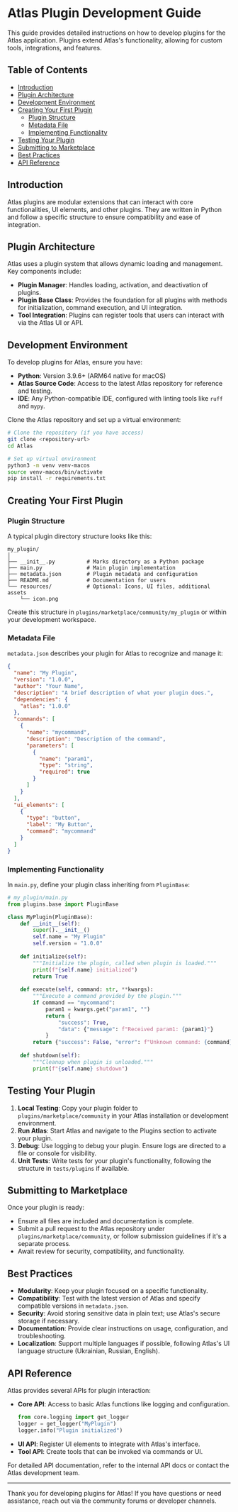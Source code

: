# Atlas Plugin Development Guide

This guide provides detailed instructions on how to develop plugins for the Atlas application. Plugins extend Atlas's functionality, allowing for custom tools, integrations, and features.

## Table of Contents
- [Introduction](#introduction)
- [Plugin Architecture](#plugin-architecture)
- [Development Environment](#development-environment)
- [Creating Your First Plugin](#creating-your-first-plugin)
  - [Plugin Structure](#plugin-structure)
  - [Metadata File](#metadata-file)
  - [Implementing Functionality](#implementing-functionality)
- [Testing Your Plugin](#testing-your-plugin)
- [Submitting to Marketplace](#submitting-to-marketplace)
- [Best Practices](#best-practices)
- [API Reference](#api-reference)

## Introduction

Atlas plugins are modular extensions that can interact with core functionalities, UI elements, and other plugins. They are written in Python and follow a specific structure to ensure compatibility and ease of integration.

## Plugin Architecture

Atlas uses a plugin system that allows dynamic loading and management. Key components include:
- **Plugin Manager**: Handles loading, activation, and deactivation of plugins.
- **Plugin Base Class**: Provides the foundation for all plugins with methods for initialization, command execution, and UI integration.
- **Tool Integration**: Plugins can register tools that users can interact with via the Atlas UI or API.

## Development Environment

To develop plugins for Atlas, ensure you have:
- **Python**: Version 3.9.6+ (ARM64 native for macOS)
- **Atlas Source Code**: Access to the latest Atlas repository for reference and testing.
- **IDE**: Any Python-compatible IDE, configured with linting tools like `ruff` and `mypy`.

Clone the Atlas repository and set up a virtual environment:
```bash
# Clone the repository (if you have access)
git clone <repository-url>
cd Atlas

# Set up virtual environment
python3 -m venv venv-macos
source venv-macos/bin/activate
pip install -r requirements.txt
```

## Creating Your First Plugin

### Plugin Structure

A typical plugin directory structure looks like this:
```
my_plugin/
│
├── __init__.py          # Marks directory as a Python package
├── main.py              # Main plugin implementation
├── metadata.json        # Plugin metadata and configuration
├── README.md            # Documentation for users
└── resources/           # Optional: Icons, UI files, additional assets
    └── icon.png
```

Create this structure in `plugins/marketplace/community/my_plugin` or within your development workspace.

### Metadata File

`metadata.json` describes your plugin for Atlas to recognize and manage it:
```json
{
  "name": "My Plugin",
  "version": "1.0.0",
  "author": "Your Name",
  "description": "A brief description of what your plugin does.",
  "dependencies": {
    "atlas": "1.0.0"
  },
  "commands": [
    {
      "name": "mycommand",
      "description": "Description of the command",
      "parameters": [
        {
          "name": "param1",
          "type": "string",
          "required": true
        }
      ]
    }
  ],
  "ui_elements": [
    {
      "type": "button",
      "label": "My Button",
      "command": "mycommand"
    }
  ]
}
```

### Implementing Functionality

In `main.py`, define your plugin class inheriting from `PluginBase`:
```python
# my_plugin/main.py
from plugins.base import PluginBase

class MyPlugin(PluginBase):
    def __init__(self):
        super().__init__()
        self.name = "My Plugin"
        self.version = "1.0.0"
        
    def initialize(self):
        """Initialize the plugin, called when plugin is loaded."""
        print(f"{self.name} initialized")
        return True
    
    def execute(self, command: str, **kwargs):
        """Execute a command provided by the plugin."""
        if command == "mycommand":
            param1 = kwargs.get("param1", "")
            return {
                "success": True,
                "data": {"message": f"Received param1: {param1}"}
            }
        return {"success": False, "error": f"Unknown command: {command}"}
    
    def shutdown(self):
        """Cleanup when plugin is unloaded."""
        print(f"{self.name} shutdown")
```

## Testing Your Plugin

1. **Local Testing**: Copy your plugin folder to `plugins/marketplace/community` in your Atlas installation or development environment.
2. **Run Atlas**: Start Atlas and navigate to the Plugins section to activate your plugin.
3. **Debug**: Use logging to debug your plugin. Ensure logs are directed to a file or console for visibility.
4. **Unit Tests**: Write tests for your plugin's functionality, following the structure in `tests/plugins` if available.

## Submitting to Marketplace

Once your plugin is ready:
- Ensure all files are included and documentation is complete.
- Submit a pull request to the Atlas repository under `plugins/marketplace/community`, or follow submission guidelines if it's a separate process.
- Await review for security, compatibility, and functionality.

## Best Practices

- **Modularity**: Keep your plugin focused on a specific functionality.
- **Compatibility**: Test with the latest version of Atlas and specify compatible versions in `metadata.json`.
- **Security**: Avoid storing sensitive data in plain text; use Atlas's secure storage if necessary.
- **Documentation**: Provide clear instructions on usage, configuration, and troubleshooting.
- **Localization**: Support multiple languages if possible, following Atlas's UI language structure (Ukrainian, Russian, English).

## API Reference

Atlas provides several APIs for plugin interaction:

- **Core API**: Access to basic Atlas functions like logging and configuration.
  ```python
  from core.logging import get_logger
  logger = get_logger("MyPlugin")
  logger.info("Plugin initialized")
  ```
- **UI API**: Register UI elements to integrate with Atlas's interface.
- **Tool API**: Create tools that can be invoked via commands or UI.

For detailed API documentation, refer to the internal API docs or contact the Atlas development team.

---

Thank you for developing plugins for Atlas! If you have questions or need assistance, reach out via the community forums or developer channels.
